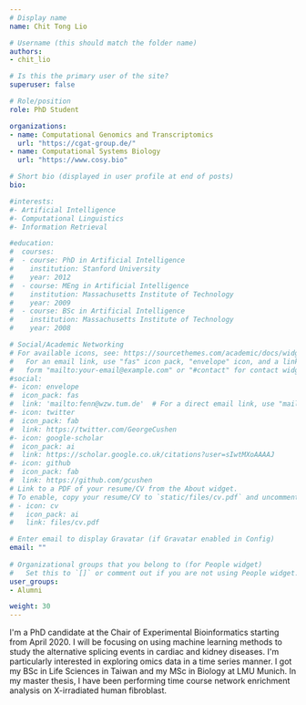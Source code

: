 ```yaml
---
# Display name
name: Chit Tong Lio

# Username (this should match the folder name)
authors:
- chit_lio

# Is this the primary user of the site?
superuser: false

# Role/position
role: PhD Student

organizations:
- name: Computational Genomics and Transcriptomics
  url: "https://cgat-group.de/"
- name: Computational Systems Biology
  url: "https://www.cosy.bio"

# Short bio (displayed in user profile at end of posts)
bio:   

#interests:
#- Artificial Intelligence
#- Computational Linguistics
#- Information Retrieval

#education:
#  courses:
#  - course: PhD in Artificial Intelligence
#    institution: Stanford University
#    year: 2012
#  - course: MEng in Artificial Intelligence
#    institution: Massachusetts Institute of Technology
#    year: 2009
#  - course: BSc in Artificial Intelligence
#    institution: Massachusetts Institute of Technology
#    year: 2008

# Social/Academic Networking
# For available icons, see: https://sourcethemes.com/academic/docs/widgets/#icons
#   For an email link, use "fas" icon pack, "envelope" icon, and a link in the
#   form "mailto:your-email@example.com" or "#contact" for contact widget.
#social:
#- icon: envelope
#  icon_pack: fas
#  link: 'mailto:fenn@wzw.tum.de'  # For a direct email link, use "mailto:test@example.org".
#- icon: twitter
#  icon_pack: fab
#  link: https://twitter.com/GeorgeCushen
#- icon: google-scholar
#  icon_pack: ai
#  link: https://scholar.google.co.uk/citations?user=sIwtMXoAAAAJ
#- icon: github
#  icon_pack: fab
#  link: https://github.com/gcushen
# Link to a PDF of your resume/CV from the About widget.
# To enable, copy your resume/CV to `static/files/cv.pdf` and uncomment the lines below.  
# - icon: cv
#   icon_pack: ai
#   link: files/cv.pdf

# Enter email to display Gravatar (if Gravatar enabled in Config)
email: ""
  
# Organizational groups that you belong to (for People widget)
#   Set this to `[]` or comment out if you are not using People widget.  
user_groups:
- Alumni

weight: 30
---
```


I'm a PhD candidate at the Chair of Experimental Bioinformatics starting from April 2020. I will be focusing on using machine learning methods to study the alternative splicing events in cardiac and kidney diseases. I'm particularly interested in exploring omics data in a time series manner. I got my BSc in Life Sciences in Taiwan and my MSc in Biology at LMU Munich. In my master thesis, I have been performing time course network enrichment analysis on X-irradiated human fibroblast. 
